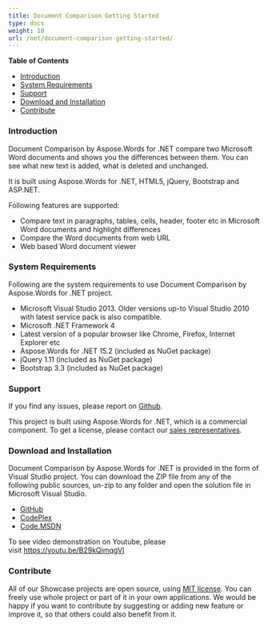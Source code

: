 ```yaml
---
title: Document Comparison Getting Started
type: docs
weight: 10
url: /net/document-comparison-getting-started/
---
```


**Table of Contents**

- [Introduction](#DocumentComparisonGettingStarted-Introduction)
- [System Requirements](#DocumentComparisonGettingStarted-SystemRequirements)
- [Support](#DocumentComparisonGettingStarted-Support)
- [Download and Installation](#DocumentComparisonGettingStarted-DownloadandInstallation)
- [Contribute](#DocumentComparisonGettingStarted-Contribute)

### Introduction

Document Comparison by Aspose.Words for .NET compare two Microsoft Word documents and shows you the differences between them. You can see what new text is added, what is deleted and unchanged.

It is built using Aspose.Words for .NET, HTML5, jQuery, Bootstrap and ASP.NET.

Following features are supported:

- Compare text in paragraphs, tables, cells, header, footer etc in Microsoft Word documents and highlight differences
- Compare the Word documents from web URL
- Web based Word document viewer

### System Requirements

Following are the system requirements to use Document Comparison by Aspose.Words for .NET project.

- Microsoft Visual Studio 2013. Older versions up-to Visual Studio 2010 with latest service pack is also compatible.
- Microsoft .NET Framework 4
- Latest version of a popular browser like Chrome, Firefox, Internet Explorer etc
- Aspose.Words for .NET 15.2 (included as NuGet package)
- jQuery 1.11 (included as NuGet package)
- Bootstrap 3.3 (included as NuGet package)

### Support

If you find any issues, please report on [Github](https://github.com/AsposeShowcase/Document_Comparison_by_Aspose_Words_for_NET/issues).

This project is built using Aspose.Words for .NET, which is a commercial component. To get a license, please contact our [sales representatives](http://www.aspose.com/community/forums/aspose.purchase/220/showforum.aspx).

### Download and Installation

Document Comparison by Aspose.Words for .NET is provided in the form of Visual Studio project. You can download the ZIP file from any of the following public sources, un-zip to any folder and open the solution file in Microsoft Visual Studio.

- [GitHub](https://github.com/aspose-words/Aspose.Words-for-.NET)
- [CodePlex](https://worddocumentcomparison.codeplex.com/)
- [Code.MSDN](https://code.msdn.microsoft.com/Document-Comparison-by-b4c49161)

To see video demonstration on Youtube, please visit <https://youtu.be/B29kQimqgVI>

### Contribute

All of our Showcase projects are open source, using [MIT license](https://worddocumentcomparison.codeplex.com/license). You can freely use whole project or part of it in your own applications. We would be happy if you want to contribute by suggesting or adding new feature or improve it, so that others could also benefit from it.
